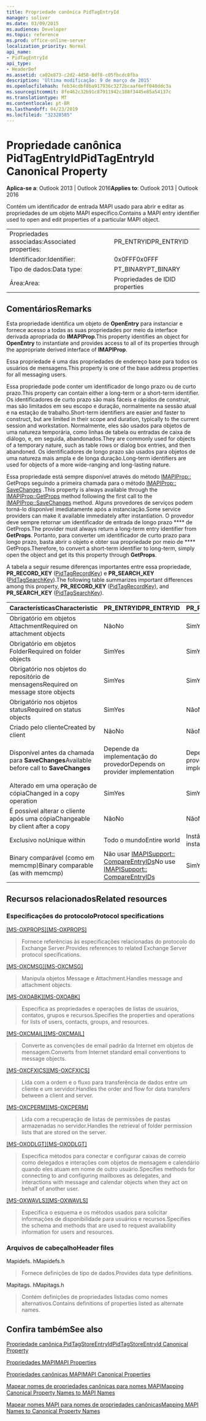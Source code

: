 ```yaml
---
title: Propriedade canônica PidTagEntryId
manager: soliver
ms.date: 03/09/2015
ms.audience: Developer
ms.topic: reference
ms.prod: office-online-server
localization_priority: Normal
api_name:
- PidTagEntryId
api_type:
- HeaderDef
ms.assetid: ca02e873-c2d2-4d58-8df8-c05fbcdc8fba
description: 'Última modificação: 9 de março de 2015'
ms.openlocfilehash: feb34cdbf8ba917936c3272bcaaf6eff040ddc3a
ms.sourcegitcommit: 8fe462c32b91c87911942c188f3445e85a54137c
ms.translationtype: MT
ms.contentlocale: pt-BR
ms.lasthandoff: 04/23/2019
ms.locfileid: "32328585"
---
```

# <a name="pidtagentryid-canonical-property"></a><span data-ttu-id="db1a5-103">Propriedade canônica PidTagEntryId</span><span class="sxs-lookup"><span data-stu-id="db1a5-103">PidTagEntryId Canonical Property</span></span>

  
  
<span data-ttu-id="db1a5-104">**Aplica-se a**: Outlook 2013 | Outlook 2016</span><span class="sxs-lookup"><span data-stu-id="db1a5-104">**Applies to**: Outlook 2013 | Outlook 2016</span></span> 
  
<span data-ttu-id="db1a5-105">Contém um identificador de entrada MAPI usado para abrir e editar as propriedades de um objeto MAPI específico.</span><span class="sxs-lookup"><span data-stu-id="db1a5-105">Contains a MAPI entry identifier used to open and edit properties of a particular MAPI object.</span></span> 
  
|||
|:-----|:-----|
|<span data-ttu-id="db1a5-106">Propriedades associadas:</span><span class="sxs-lookup"><span data-stu-id="db1a5-106">Associated properties:</span></span>  <br/> |<span data-ttu-id="db1a5-107">PR_ENTRYID</span><span class="sxs-lookup"><span data-stu-id="db1a5-107">PR_ENTRYID</span></span>  <br/> |
|<span data-ttu-id="db1a5-108">Identificador:</span><span class="sxs-lookup"><span data-stu-id="db1a5-108">Identifier:</span></span>  <br/> |<span data-ttu-id="db1a5-109">0x0FFF</span><span class="sxs-lookup"><span data-stu-id="db1a5-109">0x0FFF</span></span>  <br/> |
|<span data-ttu-id="db1a5-110">Tipo de dados:</span><span class="sxs-lookup"><span data-stu-id="db1a5-110">Data type:</span></span>  <br/> |<span data-ttu-id="db1a5-111">PT_BINARY</span><span class="sxs-lookup"><span data-stu-id="db1a5-111">PT_BINARY</span></span>  <br/> |
|<span data-ttu-id="db1a5-112">Área:</span><span class="sxs-lookup"><span data-stu-id="db1a5-112">Area:</span></span>  <br/> |<span data-ttu-id="db1a5-113">Propriedades de ID</span><span class="sxs-lookup"><span data-stu-id="db1a5-113">ID properties</span></span>  <br/> |
   
## <a name="remarks"></a><span data-ttu-id="db1a5-114">Comentários</span><span class="sxs-lookup"><span data-stu-id="db1a5-114">Remarks</span></span>

<span data-ttu-id="db1a5-115">Esta propriedade identifica um objeto de **OpenEntry** para instanciar e fornece acesso a todas as suas propriedades por meio da interface derivada apropriada do **IMAPIProp**.</span><span class="sxs-lookup"><span data-stu-id="db1a5-115">This property identifies an object for **OpenEntry** to instantiate and provides access to all of its properties through the appropriate derived interface of **IMAPIProp**.</span></span> 
  
<span data-ttu-id="db1a5-116">Essa propriedade é uma das propriedades de endereço base para todos os usuários de mensagens.</span><span class="sxs-lookup"><span data-stu-id="db1a5-116">This property is one of the base address properties for all messaging users.</span></span> 
  
<span data-ttu-id="db1a5-117">Essa propriedade pode conter um identificador de longo prazo ou de curto prazo.</span><span class="sxs-lookup"><span data-stu-id="db1a5-117">This property can contain either a long-term or a short-term identifier.</span></span> <span data-ttu-id="db1a5-118">Os identificadores de curto prazo são mais fáceis e rápidos de construir, mas são limitados em seu escopo e duração, normalmente na sessão atual e na estação de trabalho.</span><span class="sxs-lookup"><span data-stu-id="db1a5-118">Short-term identifiers are easier and faster to construct, but are limited in their scope and duration, typically to the current session and workstation.</span></span> <span data-ttu-id="db1a5-119">Normalmente, eles são usados para objetos de uma natureza temporária, como linhas de tabela ou entradas de caixa de diálogo, e, em seguida, abandonados.</span><span class="sxs-lookup"><span data-stu-id="db1a5-119">They are commonly used for objects of a temporary nature, such as table rows or dialog box entries, and then abandoned.</span></span> <span data-ttu-id="db1a5-120">Os identificadores de longo prazo são usados para objetos de uma natureza mais ampla e de longa duração.</span><span class="sxs-lookup"><span data-stu-id="db1a5-120">Long-term identifiers are used for objects of a more wide-ranging and long-lasting nature.</span></span> 
  
<span data-ttu-id="db1a5-121">Essa propriedade está sempre disponível através do método [IMAPIProp::](imapiprop-getprops.md) GetProps seguindo a primeira chamada para o método [IMAPIProp:: SaveChanges](imapiprop-savechanges.md) .</span><span class="sxs-lookup"><span data-stu-id="db1a5-121">This property is always available through the [IMAPIProp::GetProps](imapiprop-getprops.md) method following the first call to the [IMAPIProp::SaveChanges](imapiprop-savechanges.md) method.</span></span> <span data-ttu-id="db1a5-122">Alguns provedores de serviços podem torná-lo disponível imediatamente após a instanciação.</span><span class="sxs-lookup"><span data-stu-id="db1a5-122">Some service providers can make it available immediately after instantiation.</span></span> <span data-ttu-id="db1a5-123">O provedor deve sempre retornar um identificador de entrada de longo prazo \*\*\*\* de GetProps.</span><span class="sxs-lookup"><span data-stu-id="db1a5-123">The provider must always return a long-term entry identifier from **GetProps**.</span></span> <span data-ttu-id="db1a5-124">Portanto, para converter um identificador de curto prazo para longo prazo, basta abrir o objeto e obter sua propriedade por meio de \*\*\*\* GetProps.</span><span class="sxs-lookup"><span data-stu-id="db1a5-124">Therefore, to convert a short-term identifier to long-term, simply open the object and get its this property through **GetProps**.</span></span> 
  
<span data-ttu-id="db1a5-125">A tabela a seguir resume diferenças importantes entre essa propriedade, **PR_RECORD_KEY** ([PidTagRecordKey](pidtagrecordkey-canonical-property.md)) e **PR_SEARCH_KEY** ([PidTagSearchKey](pidtagsearchkey-canonical-property.md)).</span><span class="sxs-lookup"><span data-stu-id="db1a5-125">The following table summarizes important differences among this property, **PR_RECORD_KEY** ([PidTagRecordKey](pidtagrecordkey-canonical-property.md)), and **PR_SEARCH_KEY** ([PidTagSearchKey](pidtagsearchkey-canonical-property.md)).</span></span> 
  
|<span data-ttu-id="db1a5-126">**Características**</span><span class="sxs-lookup"><span data-stu-id="db1a5-126">**Characteristic**</span></span>|<span data-ttu-id="db1a5-127">**PR_ENTRYID**</span><span class="sxs-lookup"><span data-stu-id="db1a5-127">**PR_ENTRYID**</span></span>|<span data-ttu-id="db1a5-128">**PR_RECORD_KEY**</span><span class="sxs-lookup"><span data-stu-id="db1a5-128">**PR_RECORD_KEY**</span></span>|<span data-ttu-id="db1a5-129">**PR_SEARCH_KEY**</span><span class="sxs-lookup"><span data-stu-id="db1a5-129">**PR_SEARCH_KEY**</span></span>|
|:-----|:-----|:-----|:-----|
|<span data-ttu-id="db1a5-130">Obrigatório em objetos Attachment</span><span class="sxs-lookup"><span data-stu-id="db1a5-130">Required on attachment objects</span></span>  <br/> |<span data-ttu-id="db1a5-131">Não</span><span class="sxs-lookup"><span data-stu-id="db1a5-131">No</span></span>  <br/> |<span data-ttu-id="db1a5-132">Sim</span><span class="sxs-lookup"><span data-stu-id="db1a5-132">Yes</span></span>  <br/> |<span data-ttu-id="db1a5-133">Não</span><span class="sxs-lookup"><span data-stu-id="db1a5-133">No</span></span>  <br/> |
|<span data-ttu-id="db1a5-134">Obrigatório em objetos Folder</span><span class="sxs-lookup"><span data-stu-id="db1a5-134">Required on folder objects</span></span>  <br/> |<span data-ttu-id="db1a5-135">Sim</span><span class="sxs-lookup"><span data-stu-id="db1a5-135">Yes</span></span>  <br/> |<span data-ttu-id="db1a5-136">Sim</span><span class="sxs-lookup"><span data-stu-id="db1a5-136">Yes</span></span>  <br/> |<span data-ttu-id="db1a5-137">Não</span><span class="sxs-lookup"><span data-stu-id="db1a5-137">No</span></span>  <br/> |
|<span data-ttu-id="db1a5-138">Obrigatório nos objetos do repositório de mensagens</span><span class="sxs-lookup"><span data-stu-id="db1a5-138">Required on message store objects</span></span>  <br/> |<span data-ttu-id="db1a5-139">Sim</span><span class="sxs-lookup"><span data-stu-id="db1a5-139">Yes</span></span>  <br/> |<span data-ttu-id="db1a5-140">Sim</span><span class="sxs-lookup"><span data-stu-id="db1a5-140">Yes</span></span>  <br/> |<span data-ttu-id="db1a5-141">Não</span><span class="sxs-lookup"><span data-stu-id="db1a5-141">No</span></span>  <br/> |
|<span data-ttu-id="db1a5-142">Obrigatório nos objetos status</span><span class="sxs-lookup"><span data-stu-id="db1a5-142">Required on status objects</span></span>  <br/> |<span data-ttu-id="db1a5-143">Sim</span><span class="sxs-lookup"><span data-stu-id="db1a5-143">Yes</span></span>  <br/> |<span data-ttu-id="db1a5-144">Não</span><span class="sxs-lookup"><span data-stu-id="db1a5-144">No</span></span>  <br/> |<span data-ttu-id="db1a5-145">Não</span><span class="sxs-lookup"><span data-stu-id="db1a5-145">No</span></span>  <br/> |
|<span data-ttu-id="db1a5-146">Criado pelo cliente</span><span class="sxs-lookup"><span data-stu-id="db1a5-146">Created by client</span></span>  <br/> |<span data-ttu-id="db1a5-147">Não</span><span class="sxs-lookup"><span data-stu-id="db1a5-147">No</span></span>  <br/> |<span data-ttu-id="db1a5-148">Não</span><span class="sxs-lookup"><span data-stu-id="db1a5-148">No</span></span>  <br/> |<span data-ttu-id="db1a5-149">Sim</span><span class="sxs-lookup"><span data-stu-id="db1a5-149">Yes</span></span>  <br/> |
|<span data-ttu-id="db1a5-150">Disponível antes da chamada para **SaveChanges**</span><span class="sxs-lookup"><span data-stu-id="db1a5-150">Available before call to **SaveChanges**</span></span> <br/> |<span data-ttu-id="db1a5-151">Depende da implementação do provedor</span><span class="sxs-lookup"><span data-stu-id="db1a5-151">Depends on provider implementation</span></span>  <br/> |<span data-ttu-id="db1a5-152">Depende da implementação do provedor</span><span class="sxs-lookup"><span data-stu-id="db1a5-152">Depends on provider implementation</span></span>  <br/> |<span data-ttu-id="db1a5-153">Para mensagens, sim.</span><span class="sxs-lookup"><span data-stu-id="db1a5-153">For messages, Yes.</span></span> <span data-ttu-id="db1a5-154">Para outros, depende da implementação do provedor.</span><span class="sxs-lookup"><span data-stu-id="db1a5-154">For others, depends on provider implementation.</span></span>  <br/> |
|<span data-ttu-id="db1a5-155">Alterado em uma operação de cópia</span><span class="sxs-lookup"><span data-stu-id="db1a5-155">Changed in a copy operation</span></span>  <br/> |<span data-ttu-id="db1a5-156">Sim</span><span class="sxs-lookup"><span data-stu-id="db1a5-156">Yes</span></span>  <br/> |<span data-ttu-id="db1a5-157">Sim</span><span class="sxs-lookup"><span data-stu-id="db1a5-157">Yes</span></span>  <br/> |<span data-ttu-id="db1a5-158">Não</span><span class="sxs-lookup"><span data-stu-id="db1a5-158">No</span></span>  <br/> |
|<span data-ttu-id="db1a5-159">É possível alterar o cliente após uma cópia</span><span class="sxs-lookup"><span data-stu-id="db1a5-159">Changeable by client after a copy</span></span>  <br/> |<span data-ttu-id="db1a5-160">Não</span><span class="sxs-lookup"><span data-stu-id="db1a5-160">No</span></span>  <br/> |<span data-ttu-id="db1a5-161">Não</span><span class="sxs-lookup"><span data-stu-id="db1a5-161">No</span></span>  <br/> |<span data-ttu-id="db1a5-162">Sim</span><span class="sxs-lookup"><span data-stu-id="db1a5-162">Yes</span></span>  <br/> |
|<span data-ttu-id="db1a5-163">Exclusivo no</span><span class="sxs-lookup"><span data-stu-id="db1a5-163">Unique within</span></span>  <br/> |<span data-ttu-id="db1a5-164">Todo o mundo</span><span class="sxs-lookup"><span data-stu-id="db1a5-164">Entire world</span></span>  <br/> |<span data-ttu-id="db1a5-165">Instância do provedor</span><span class="sxs-lookup"><span data-stu-id="db1a5-165">Provider instance</span></span>  <br/> |<span data-ttu-id="db1a5-166">Todo o mundo</span><span class="sxs-lookup"><span data-stu-id="db1a5-166">Entire world</span></span>  <br/> |
|<span data-ttu-id="db1a5-167">Binary comparável (como em memcmp)</span><span class="sxs-lookup"><span data-stu-id="db1a5-167">Binary comparable (as with memcmp)</span></span>  <br/> |<span data-ttu-id="db1a5-168">Não usar [IMAPISupport:: CompareEntryIDs](imapisupport-compareentryids.md)</span><span class="sxs-lookup"><span data-stu-id="db1a5-168">No use [IMAPISupport:: CompareEntryIDs](imapisupport-compareentryids.md)</span></span> <br/> |<span data-ttu-id="db1a5-169">Sim</span><span class="sxs-lookup"><span data-stu-id="db1a5-169">Yes</span></span>  <br/> |<span data-ttu-id="db1a5-170">Sim</span><span class="sxs-lookup"><span data-stu-id="db1a5-170">Yes</span></span>  <br/> |
   
## <a name="related-resources"></a><span data-ttu-id="db1a5-171">Recursos relacionados</span><span class="sxs-lookup"><span data-stu-id="db1a5-171">Related resources</span></span>

### <a name="protocol-specifications"></a><span data-ttu-id="db1a5-172">Especificações do protocolo</span><span class="sxs-lookup"><span data-stu-id="db1a5-172">Protocol specifications</span></span>

<span data-ttu-id="db1a5-173">[[MS-OXPROPS]](https://msdn.microsoft.com/library/f6ab1613-aefe-447d-a49c-18217230b148%28Office.15%29.aspx)</span><span class="sxs-lookup"><span data-stu-id="db1a5-173">[[MS-OXPROPS]](https://msdn.microsoft.com/library/f6ab1613-aefe-447d-a49c-18217230b148%28Office.15%29.aspx)</span></span>
  
> <span data-ttu-id="db1a5-174">Fornece referências às especificações relacionadas do protocolo do Exchange Server.</span><span class="sxs-lookup"><span data-stu-id="db1a5-174">Provides references to related Exchange Server protocol specifications.</span></span>
    
<span data-ttu-id="db1a5-175">[[MS-OXCMSG]](https://msdn.microsoft.com/library/7fd7ec40-deec-4c06-9493-1bc06b349682%28Office.15%29.aspx)</span><span class="sxs-lookup"><span data-stu-id="db1a5-175">[[MS-OXCMSG]](https://msdn.microsoft.com/library/7fd7ec40-deec-4c06-9493-1bc06b349682%28Office.15%29.aspx)</span></span>
  
> <span data-ttu-id="db1a5-176">Manipula objetos Message e Attachment.</span><span class="sxs-lookup"><span data-stu-id="db1a5-176">Handles message and attachment objects.</span></span>
    
<span data-ttu-id="db1a5-177">[[MS-OXOABK]](https://msdn.microsoft.com/library/f4cf9b4c-9232-4506-9e71-2270de217614%28Office.15%29.aspx)</span><span class="sxs-lookup"><span data-stu-id="db1a5-177">[[MS-OXOABK]](https://msdn.microsoft.com/library/f4cf9b4c-9232-4506-9e71-2270de217614%28Office.15%29.aspx)</span></span>
  
> <span data-ttu-id="db1a5-178">Especifica as propriedades e operações de listas de usuários, contatos, grupos e recursos.</span><span class="sxs-lookup"><span data-stu-id="db1a5-178">Specifies the properties and operations for lists of users, contacts, groups, and resources.</span></span>
    
<span data-ttu-id="db1a5-179">[[MS-OXCMAIL]](https://msdn.microsoft.com/library/b60d48db-183f-4bf5-a908-f584e62cb2d4%28Office.15%29.aspx)</span><span class="sxs-lookup"><span data-stu-id="db1a5-179">[[MS-OXCMAIL]](https://msdn.microsoft.com/library/b60d48db-183f-4bf5-a908-f584e62cb2d4%28Office.15%29.aspx)</span></span>
  
> <span data-ttu-id="db1a5-180">Converte as convenções de email padrão da Internet em objetos de mensagem.</span><span class="sxs-lookup"><span data-stu-id="db1a5-180">Converts from Internet standard email conventions to message objects.</span></span>
    
<span data-ttu-id="db1a5-181">[[MS-OXCFXICS]](https://msdn.microsoft.com/library/b9752f3d-d50d-44b8-9e6b-608a117c8532%28Office.15%29.aspx)</span><span class="sxs-lookup"><span data-stu-id="db1a5-181">[[MS-OXCFXICS]](https://msdn.microsoft.com/library/b9752f3d-d50d-44b8-9e6b-608a117c8532%28Office.15%29.aspx)</span></span>
  
> <span data-ttu-id="db1a5-182">Lida com a ordem e o fluxo para transferência de dados entre um cliente e um servidor.</span><span class="sxs-lookup"><span data-stu-id="db1a5-182">Handles the order and flow for data transfers between a client and server.</span></span>
    
<span data-ttu-id="db1a5-183">[[MS-OXCPERM]](https://msdn.microsoft.com/library/944ddb65-6249-4c34-a46e-363fcd37195e%28Office.15%29.aspx)</span><span class="sxs-lookup"><span data-stu-id="db1a5-183">[[MS-OXCPERM]](https://msdn.microsoft.com/library/944ddb65-6249-4c34-a46e-363fcd37195e%28Office.15%29.aspx)</span></span>
  
> <span data-ttu-id="db1a5-184">Lida com a recuperação de listas de permissões de pastas armazenadas no servidor.</span><span class="sxs-lookup"><span data-stu-id="db1a5-184">Handles the retrieval of folder permission lists that are stored on the server.</span></span>
    
<span data-ttu-id="db1a5-185">[[MS-OXODLGT]](https://msdn.microsoft.com/library/01a89b11-9c43-4c40-b147-8f6a1ef5a44f%28Office.15%29.aspx)</span><span class="sxs-lookup"><span data-stu-id="db1a5-185">[[MS-OXODLGT]](https://msdn.microsoft.com/library/01a89b11-9c43-4c40-b147-8f6a1ef5a44f%28Office.15%29.aspx)</span></span>
  
> <span data-ttu-id="db1a5-186">Especifica métodos para conectar e configurar caixas de correio como delegados e interações com objetos de mensagem e calendário quando eles atuam em nome de outro usuário.</span><span class="sxs-lookup"><span data-stu-id="db1a5-186">Specifies methods for connecting to and configuring mailboxes as delegates, and interactions with message and calendar objects when they act on behalf of another user.</span></span>
    
<span data-ttu-id="db1a5-187">[[MS-OXWAVLS]](https://msdn.microsoft.com/library/69a276d8-5fc3-40ba-acd0-31cf42e6af58%28Office.15%29.aspx)</span><span class="sxs-lookup"><span data-stu-id="db1a5-187">[[MS-OXWAVLS]](https://msdn.microsoft.com/library/69a276d8-5fc3-40ba-acd0-31cf42e6af58%28Office.15%29.aspx)</span></span>
  
> <span data-ttu-id="db1a5-188">Especifica o esquema e os métodos usados para solicitar informações de disponibilidade para usuários e recursos.</span><span class="sxs-lookup"><span data-stu-id="db1a5-188">Specifies the schema and methods that are used to request availability information for users and resources.</span></span>
    
### <a name="header-files"></a><span data-ttu-id="db1a5-189">Arquivos de cabeçalho</span><span class="sxs-lookup"><span data-stu-id="db1a5-189">Header files</span></span>

<span data-ttu-id="db1a5-190">Mapidefs. h</span><span class="sxs-lookup"><span data-stu-id="db1a5-190">Mapidefs.h</span></span>
  
> <span data-ttu-id="db1a5-191">Fornece definições de tipo de dados.</span><span class="sxs-lookup"><span data-stu-id="db1a5-191">Provides data type definitions.</span></span>
    
<span data-ttu-id="db1a5-192">Mapitags. h</span><span class="sxs-lookup"><span data-stu-id="db1a5-192">Mapitags.h</span></span>
  
> <span data-ttu-id="db1a5-193">Contém definições de propriedades listadas como nomes alternativos.</span><span class="sxs-lookup"><span data-stu-id="db1a5-193">Contains definitions of properties listed as alternate names.</span></span>
    
## <a name="see-also"></a><span data-ttu-id="db1a5-194">Confira também</span><span class="sxs-lookup"><span data-stu-id="db1a5-194">See also</span></span>



[<span data-ttu-id="db1a5-195">Propriedade canônica PidTagStoreEntryId</span><span class="sxs-lookup"><span data-stu-id="db1a5-195">PidTagStoreEntryId Canonical Property</span></span>](pidtagstoreentryid-canonical-property.md)


[<span data-ttu-id="db1a5-196">Propriedades MAPI</span><span class="sxs-lookup"><span data-stu-id="db1a5-196">MAPI Properties</span></span>](mapi-properties.md)
  
[<span data-ttu-id="db1a5-197">Propriedades canônicas MAPI</span><span class="sxs-lookup"><span data-stu-id="db1a5-197">MAPI Canonical Properties</span></span>](mapi-canonical-properties.md)
  
[<span data-ttu-id="db1a5-198">Mapear nomes de propriedades canônicas para nomes MAPI</span><span class="sxs-lookup"><span data-stu-id="db1a5-198">Mapping Canonical Property Names to MAPI Names</span></span>](mapping-canonical-property-names-to-mapi-names.md)
  
[<span data-ttu-id="db1a5-199">Mapear nomes MAPI para nomes de propriedades canônicas</span><span class="sxs-lookup"><span data-stu-id="db1a5-199">Mapping MAPI Names to Canonical Property Names</span></span>](mapping-mapi-names-to-canonical-property-names.md)

